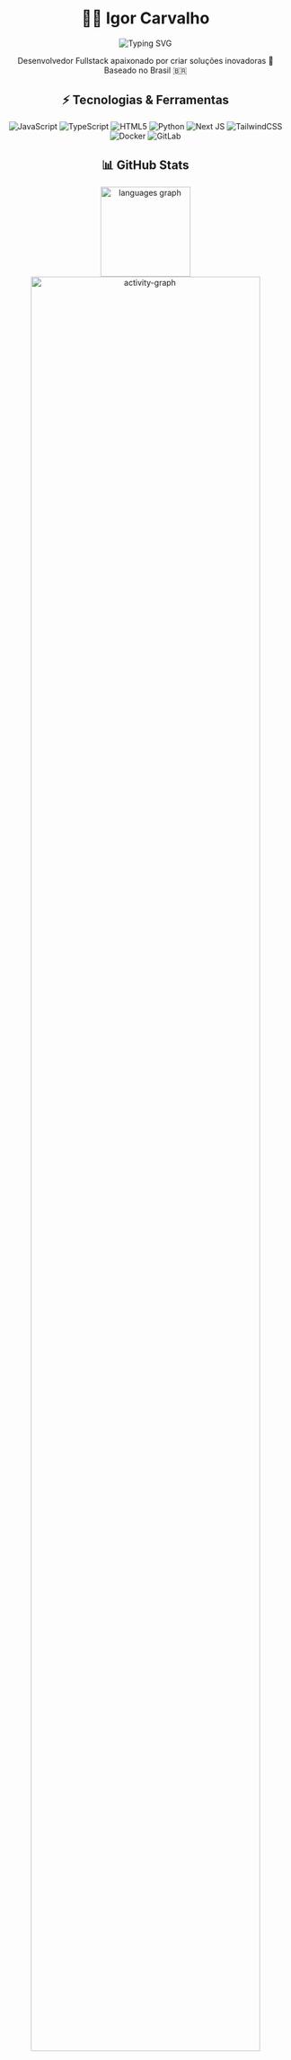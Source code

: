 # <div align="center">👨‍💻 Igor Carvalho</div>
<div align="center">
  <img src="https://readme-typing-svg.herokuapp.com?font=Fira+Code&size=25&duration=3000&pause=1000&color=00C5FF&center=true&vCenter=true&width=435&lines=FullStack+Developer;React+%7C+Next.js+%7C+Python;Building+digital+solutions" alt="Typing SVG" />
</div>

<div align="center">
  <p>Desenvolvedor Fullstack apaixonado por criar soluções inovadoras 🚀<br>Baseado no Brasil 🇧🇷</p>
</div>

## <div align="center">⚡ Tecnologias & Ferramentas</div>

<div align="center">
  
  ![JavaScript](https://img.shields.io/badge/javascript-%23323330.svg?style=for-the-badge&logo=javascript&logoColor=%23F7DF1E)
  ![TypeScript](https://img.shields.io/badge/typescript-%23007ACC.svg?style=for-the-badge&logo=typescript&logoColor=white)
  ![HTML5](https://img.shields.io/badge/html5-%23E34F26.svg?style=for-the-badge&logo=html5&logoColor=white)
  ![Python](https://img.shields.io/badge/python-3670A0?style=for-the-badge&logo=python&logoColor=ffdd54)
  ![Next JS](https://img.shields.io/badge/Next-black?style=for-the-badge&logo=next.js&logoColor=white)
  ![TailwindCSS](https://img.shields.io/badge/tailwindcss-%2338B2AC.svg?style=for-the-badge&logo=tailwind-css&logoColor=white)
  ![Docker](https://img.shields.io/badge/docker-%230db7ed.svg?style=for-the-badge&logo=docker&logoColor=white)
  ![GitLab](https://img.shields.io/badge/gitlab-%23181717.svg?style=for-the-badge&logo=gitlab&logoColor=white)
  
</div>

## <div align="center">📊 GitHub Stats</div>

<div align="center">
  <img src="https://github-readme-stats.vercel.app/api/top-langs?username=igcarvalho&locale=en&hide_title=false&layout=compact&card_width=320&langs_count=6&theme=tokyonight&hide_border=true" height="160" alt="languages graph" />
</div>

<div align="center">
  <img src="https://github-readme-activity-graph.vercel.app/graph?username=igcarvalho&bg_color=0d1117&color=58a6ff&line=58a6ff&point=FFFFFF&area=true&hide_border=true" width="90%" alt="activity-graph" />
</div>

## <div align="center">🔥 Streak Stats</div>

<div align="center">
  <img src="https://github-readme-streak-stats.herokuapp.com/?user=igcarvalho&theme=tokyonight&hide_border=true" alt="GitHub Streak" />
</div>

## <div align="center">🤝 Conecte-se Comigo</div>

<div align="center">
  <a href="https://www.linkedin.com/in/igcarv/">
    <img src="https://img.shields.io/badge/linkedin-%230077B5.svg?style=for-the-badge&logo=linkedin&logoColor=white" alt="LinkedIn" />
  </a>
  <a href="mailto:seu-email@gmail.com">
    <img src="https://img.shields.io/badge/Gmail-D14836?style=for-the-badge&logo=gmail&logoColor=white" alt="Gmail" />
  </a>
</div>

<br>

<div align="center">
  <img src="https://komarev.com/ghpvc/?username=igcarvalho&label=Visualizações+de+Perfil&color=0e75b6&style=flat" alt="Contador de Visitas" />
</div>

src="https://raw.githubusercontent.com/igcarvalho/igcarvalho/output/snake.svg" alt="Snake animation" />
###
<div align="center">
  <img src="https://profile-counter.glitch.me/igcarvalho/count.svg?"  />
</div>
###
